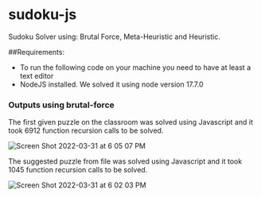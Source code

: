 
# sudoku-js
Sudoku Solver using: Brutal Force, Meta-Heuristic and Heuristic.

##Requirements:

- To run the following code on your machine you need to have at least a text editor  
- NodeJS installed. We solved it using node version 17.7.0

### Outputs using brutal-force

The first given puzzle on the classroom was solved using Javascript and it took 6912 function recursion calls to be solved.

![Screen Shot 2022-03-31 at 6 05 07 PM](https://user-images.githubusercontent.com/45155140/161149224-420e5fa4-fe6c-4b32-93c4-2ad774ef8a8a.png)


The suggested puzzle from file was solved using Javascript and it took 1045 function recursion calls to be solved.

![Screen Shot 2022-03-31 at 6 02 03 PM](https://user-images.githubusercontent.com/45155140/161149073-3556e272-b4ee-48b0-94e4-a72b9217ca46.png)
